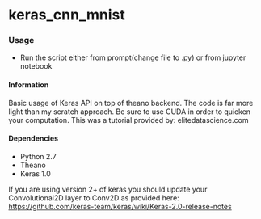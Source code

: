 # keras_cnn_mnist



### Usage

- Run the script either from prompt(change file to .py) or from jupyter notebook


#### Information

Basic usage of Keras API on top of theano backend.
The code is far more light than my scratch approach.
Be sure to use CUDA in order to quicken your computation.
This was a tutorial provided by: elitedatascience.com


#### Dependencies

- Python 2.7
- Theano
- Keras 1.0

If you are using version 2+ of keras you should update your Convolutional2D layer to Conv2D
as provided here: https://github.com/keras-team/keras/wiki/Keras-2.0-release-notes

